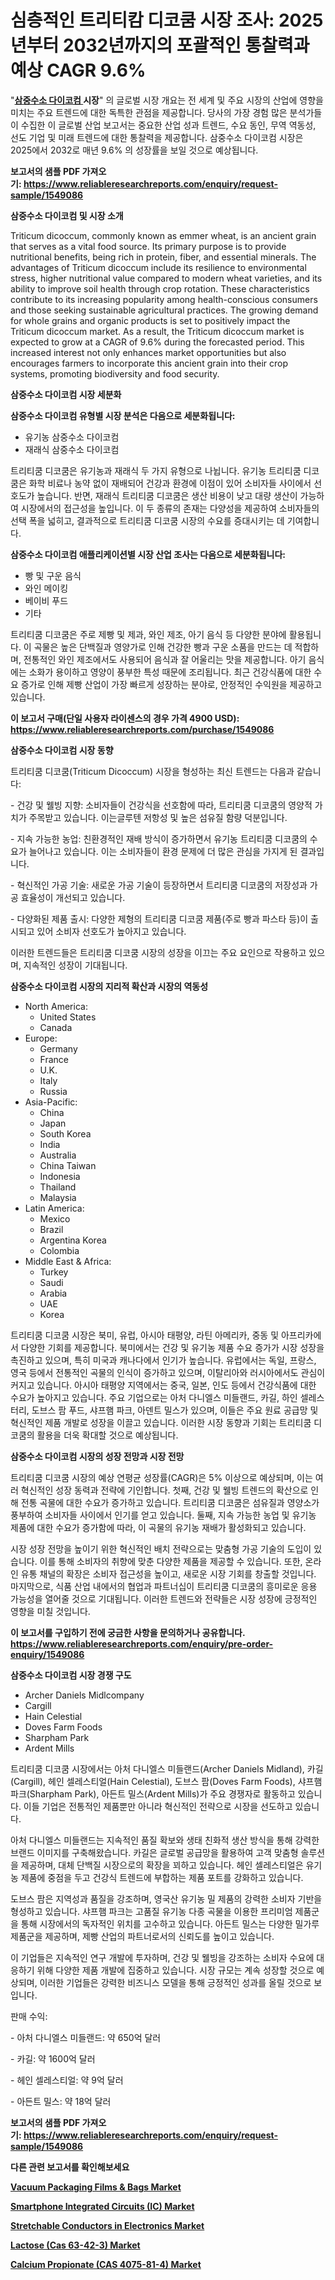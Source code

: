 <p><h1>심층적인 트리티캄 디코쿰 시장 조사: 2025년부터 2032년까지의 포괄적인 통찰력과 예상 CAGR 9.6%</h1></p><p>"<strong><a href="https://www.reliableresearchreports.com/triticum-dicoccum-r1549086?utm_campaign=105&utm_medium=7&utm_source=Github&utm_content=ia&utm_term=22032025&utm_id=triticum-dicoccum">삼중수소 다이코컴&nbsp;</a></strong><strong>시장</strong>" 의 글로벌 시장 개요는 전 세계 및 주요 시장의 산업에 영향을 미치는 주요 트렌드에 대한 독특한 관점을 제공합니다. 당사의 가장 경험 많은 분석가들이 수집한 이 글로벌 산업 보고서는 중요한 산업 성과 트렌드, 수요 동인, 무역 역동성, 선도 기업 및 미래 트렌드에 대한 통찰력을 제공합니다. 삼중수소 다이코컴 시장은 2025에서 2032로 매년 9.6% 의 성장률을 보일 것으로 예상됩니다.&nbsp;</p>
<p><strong>보고서의 샘플 PDF 가져오기:&nbsp;<a href="https://www.reliableresearchreports.com/enquiry/request-sample/1549086?utm_campaign=105&utm_medium=7&utm_source=Github&utm_content=ia&utm_term=22032025&utm_id=triticum-dicoccum">https://www.reliableresearchreports.com/enquiry/request-sample/1549086</a></strong></p>
<p><strong>삼중수소 다이코컴 및 시장 소개</strong></p>
<p><p>Triticum dicoccum, commonly known as emmer wheat, is an ancient grain that serves as a vital food source. Its primary purpose is to provide nutritional benefits, being rich in protein, fiber, and essential minerals. The advantages of Triticum dicoccum include its resilience to environmental stress, higher nutritional value compared to modern wheat varieties, and its ability to improve soil health through crop rotation. These characteristics contribute to its increasing popularity among health-conscious consumers and those seeking sustainable agricultural practices. The growing demand for whole grains and organic products is set to positively impact the Triticum dicoccum market. As a result, the Triticum dicoccum market is expected to grow at a CAGR of 9.6% during the forecasted period. This increased interest not only enhances market opportunities but also encourages farmers to incorporate this ancient grain into their crop systems, promoting biodiversity and food security.</p></p>
<p><strong>삼중수소 다이코컴 시장 세분화</strong></p>
<p><strong>삼중수소 다이코컴 유형별 시장 분석은 다음으로 세분화됩니다:</strong></p>
<p><ul><li>유기농 삼중수소 다이코컴</li><li>재래식 삼중수소 다이코컴</li></ul></p>
<p><p>트리티쿰 디코쿰은 유기농과 재래식 두 가지 유형으로 나뉩니다. 유기농 트리티쿰 디코쿰은 화학 비료나 농약 없이 재배되어 건강과 환경에 이점이 있어 소비자들 사이에서 선호도가 높습니다. 반면, 재래식 트리티쿰 디코쿰은 생산 비용이 낮고 대량 생산이 가능하여 시장에서의 접근성을 높입니다. 이 두 종류의 존재는 다양성을 제공하여 소비자들의 선택 폭을 넓히고, 결과적으로 트리티쿰 디코쿰 시장의 수요를 증대시키는 데 기여합니다.</p></p>
<p><strong>삼중수소 다이코컴 애플리케이션별 시장 산업 조사는 다음으로 세분화됩니다:</strong></p>
<p><ul><li>빵 및 구운 음식</li><li>와인 메이킹</li><li>베이비 푸드</li><li>기타</li></ul></p>
<p><p>트리티쿰 디코쿰은 주로 제빵 및 제과, 와인 제조, 아기 음식 등 다양한 분야에 활용됩니다. 이 곡물은 높은 단백질과 영양가로 인해 건강한 빵과 구운 소품을 만드는 데 적합하며, 전통적인 와인 제조에서도 사용되어 음식과 잘 어울리는 맛을 제공합니다. 아기 음식에는 소화가 용이하고 영양이 풍부한 특성 때문에 조리됩니다. 최근 건강식품에 대한 수요 증가로 인해 제빵 산업이 가장 빠르게 성장하는 분야로, 안정적인 수익원을 제공하고 있습니다.</p></p>
<p><strong>이 보고서 구매(단일 사용자 라이센스의 경우 가격 4900 USD): <a href="https://www.reliableresearchreports.com/purchase/1549086?utm_campaign=105&utm_medium=7&utm_source=Github&utm_content=ia&utm_term=22032025&utm_id=triticum-dicoccum">https://www.reliableresearchreports.com/purchase/1549086</a></strong></p>
<p><strong>삼중수소 다이코컴 시장 동향</strong></p>
<p><p>트리티쿰 디코쿰(Triticum Dicoccum) 시장을 형성하는 최신 트렌드는 다음과 같습니다:</p><p>- 건강 및 웰빙 지향: 소비자들이 건강식을 선호함에 따라, 트리티쿰 디코쿰의 영양적 가치가 주목받고 있습니다. 이는글루텐 저항성 및 높은 섬유질 함량 덕분입니다.</p><p>- 지속 가능한 농업: 친환경적인 재배 방식이 증가하면서 유기농 트리티쿰 디코쿰의 수요가 늘어나고 있습니다. 이는 소비자들이 환경 문제에 더 많은 관심을 가지게 된 결과입니다.</p><p>- 혁신적인 가공 기술: 새로운 가공 기술이 등장하면서 트리티쿰 디코쿰의 저장성과 가공 효율성이 개선되고 있습니다.</p><p>- 다양화된 제품 출시: 다양한 제형의 트리티쿰 디코쿰 제품(주로 빵과 파스타 등)이 출시되고 있어 소비자 선호도가 높아지고 있습니다.</p><p>이러한 트렌드들은 트리티쿰 디코쿰 시장의 성장을 이끄는 주요 요인으로 작용하고 있으며, 지속적인 성장이 기대됩니다.</p></p>
<p><strong>삼중수소 다이코컴 시장의 지리적 확산과 시장의 역동성</strong></p>
<p><ul>
    <li>
        North America:
        <ul>
            <li>United States</li>
            <li>Canada</li>
        </ul>
    </li>
    <li>
        Europe:
        <ul>
            <li>Germany</li>
            <li>France</li>
            <li>U.K.</li>
            <li>Italy</li>
            <li>Russia</li>
        </ul>
    </li>
    <li>
        Asia-Pacific:
        <ul>
            <li>China</li>
            <li>Japan</li>
            <li>South Korea</li>
            <li>India</li>
            <li>Australia</li>
            <li>China Taiwan</li>
            <li>Indonesia</li>
            <li>Thailand</li>
            <li>Malaysia</li>
        </ul>
    </li>
    <li>
        Latin America:
        <ul>
            <li>Mexico</li>
            <li>Brazil</li>
            <li>Argentina Korea</li>
            <li>Colombia</li>
        </ul>
    </li>
    <li>
        Middle East & Africa:
        <ul>
            <li>Turkey</li>
            <li>Saudi</li>
            <li>Arabia</li>
            <li>UAE</li>
            <li>Korea</li>
        </ul>
    </li>
    </ul></p>
<p><p>트리티쿰 디코쿰 시장은 북미, 유럽, 아시아 태평양, 라틴 아메리카, 중동 및 아프리카에서 다양한 기회를 제공합니다. 북미에서는 건강 및 유기농 제품 수요 증가가 시장 성장을 촉진하고 있으며, 특히 미국과 캐나다에서 인기가 높습니다. 유럽에서는 독일, 프랑스, 영국 등에서 전통적인 곡물의 인식이 증가하고 있으며, 이탈리아와 러시아에서도 관심이 커지고 있습니다. 아시아 태평양 지역에서는 중국, 일본, 인도 등에서 건강식품에 대한 수요가 높아지고 있습니다. 주요 기업으로는 아처 다니엘스 미들랜드, 카길, 하인 셀레스터리, 도브스 팜 푸드, 샤프햄 파크, 아덴트 밀스가 있으며, 이들은 주요 원료 공급망 및 혁신적인 제품 개발로 성장을 이끌고 있습니다. 이러한 시장 동향과 기회는 트리티쿰 디코쿰의 활용을 더욱 확대할 것으로 예상됩니다.</p></p>
<p><strong>삼중수소 다이코컴 시장의 성장 전망과 시장 전망</strong></p>
<p><p>트리티쿰 디코쿰 시장의 예상 연평균 성장률(CAGR)은 5% 이상으로 예상되며, 이는 여러 혁신적인 성장 동력과 전략에 기인합니다. 첫째, 건강 및 웰빙 트렌드의 확산으로 인해 전통 곡물에 대한 수요가 증가하고 있습니다. 트리티쿰 디코쿰은 섬유질과 영양소가 풍부하여 소비자들 사이에서 인기를 얻고 있습니다. 둘째, 지속 가능한 농업 및 유기농 제품에 대한 수요가 증가함에 따라, 이 곡물의 유기농 재배가 활성화되고 있습니다.</p><p>시장 성장 전망을 높이기 위한 혁신적인 배치 전략으로는 맞춤형 가공 기술의 도입이 있습니다. 이를 통해 소비자의 취향에 맞춘 다양한 제품을 제공할 수 있습니다. 또한, 온라인 유통 채널의 확장은 소비자 접근성을 높이고, 새로운 시장 기회를 창출할 것입니다. 마지막으로, 식품 산업 내에서의 협업과 파트너십이 트리티쿰 디코쿰의 흥미로운 응용 가능성을 열어줄 것으로 기대됩니다. 이러한 트렌드와 전략들은 시장 성장에 긍정적인 영향을 미칠 것입니다.</p></p>
<p><strong>이 보고서를 구입하기 전에 궁금한 사항을 문의하거나 공유합니다. <a href="https://www.reliableresearchreports.com/enquiry/pre-order-enquiry/1549086?utm_campaign=105&utm_medium=7&utm_source=Github&utm_content=ia&utm_term=22032025&utm_id=triticum-dicoccum">https://www.reliableresearchreports.com/enquiry/pre-order-enquiry/1549086</a></strong></p>
<p><strong>삼중수소 다이코컴 시장 경쟁 구도</strong></p>
<p><ul><li>Archer Daniels Midlcompany</li><li>Cargill</li><li>Hain Celestial</li><li>Doves Farm Foods</li><li>Sharpham Park</li><li>Ardent Mills</li></ul></p>
<p><p>트리티쿰 디코쿰 시장에서는 아처 다니엘스 미들랜드(Archer Daniels Midland), 카길(Cargill), 헤인 셀레스티얼(Hain Celestial), 도브스 팜(Doves Farm Foods), 샤프햄 파크(Sharpham Park), 아든트 밀스(Ardent Mills)가 주요 경쟁자로 활동하고 있습니다. 이들 기업은 전통적인 제품뿐만 아니라 혁신적인 전략으로 시장을 선도하고 있습니다.</p><p>아처 다니엘스 미들랜드는 지속적인 품질 확보와 생태 친화적 생산 방식을 통해 강력한 브랜드 이미지를 구축해왔습니다. 카길은 글로벌 공급망을 활용하여 고객 맞춤형 솔루션을 제공하며, 대체 단백질 시장으로의 확장을 꾀하고 있습니다. 헤인 셀레스티얼은 유기농 제품에 중점을 두고 건강식 트렌드에 부합하는 제품 포트를 강화하고 있습니다.</p><p>도브스 팜은 지역성과 품질을 강조하며, 영국산 유기농 밀 제품의 강력한 소비자 기반을 형성하고 있습니다. 샤프햄 파크는 고품질 유기농 다종 곡물을 이용한 프리미엄 제품군을 통해 시장에서의 독자적인 위치를 고수하고 있습니다. 아든트 밀스는 다양한 밀가루 제품군을 제공하며, 제빵 산업의 파트너로서의 신뢰도를 높이고 있습니다.</p><p>이 기업들은 지속적인 연구 개발에 투자하며, 건강 및 웰빙을 강조하는 소비자 수요에 대응하기 위해 다양한 제품 개발에 집중하고 있습니다. 시장 규모는 계속 성장할 것으로 예상되며, 이러한 기업들은 강력한 비즈니스 모델을 통해 긍정적인 성과를 올릴 것으로 보입니다.</p><p>판매 수익:</p><p>- 아처 다니엘스 미들랜드: 약 650억 달러</p><p>- 카길: 약 1600억 달러</p><p>- 헤인 셀레스티얼: 약 9억 달러</p><p>- 아든트 밀스: 약 18억 달러</p></p>
<p><strong>보고서의 샘플 PDF 가져오기:&nbsp;<a href="https://www.reliableresearchreports.com/enquiry/request-sample/1549086?utm_campaign=105&utm_medium=7&utm_source=Github&utm_content=ia&utm_term=22032025&utm_id=triticum-dicoccum">https://www.reliableresearchreports.com/enquiry/request-sample/1549086</a></strong></p>
<p><strong></strong></p>
<p><strong></strong></p>
<p><strong></strong></p>
<p><strong></strong></p>
<p><strong>다른 관련 보고서를 확인해보세요</strong></p>
<p><strong><p><a href="https://github.com/jugutstam/Market-Research-Report-List-1/blob/main/vacuum-packaging-films-bags-market.md?utm_campaign=105&utm_medium=7&utm_source=Github&utm_content=ia&utm_term=22032025&utm_id=triticum-dicoccum">Vacuum Packaging Films & Bags Market</a></p><p><a href="https://github.com/pilukypalis/Market-Research-Report-List-1/blob/main/smartphone-integrated-circuits-ic-market.md?utm_campaign=105&utm_medium=7&utm_source=Github&utm_content=ia&utm_term=22032025&utm_id=triticum-dicoccum">Smartphone Integrated Circuits (IC) Market</a></p><p><a href="https://github.com/tinleykomape5/Market-Research-Report-List-1/blob/main/stretchable-conductors-in-electronics-market.md?utm_campaign=105&utm_medium=7&utm_source=Github&utm_content=ia&utm_term=22032025&utm_id=triticum-dicoccum">Stretchable Conductors in Electronics Market</a></p><p><a href="https://github.com/reahmmunises/Market-Research-Report-List-1/blob/main/lactose-cas-63-42-3-market.md?utm_campaign=105&utm_medium=7&utm_source=Github&utm_content=ia&utm_term=22032025&utm_id=triticum-dicoccum">Lactose (Cas 63-42-3) Market</a></p><p><a href="https://github.com/moratronak3q/Market-Research-Report-List-1/blob/main/calcium-propionate-cas-4075-81-4-market.md?utm_campaign=105&utm_medium=7&utm_source=Github&utm_content=ia&utm_term=22032025&utm_id=triticum-dicoccum">Calcium Propionate (CAS 4075-81-4) Market</a></p></strong></p>
<p></p>